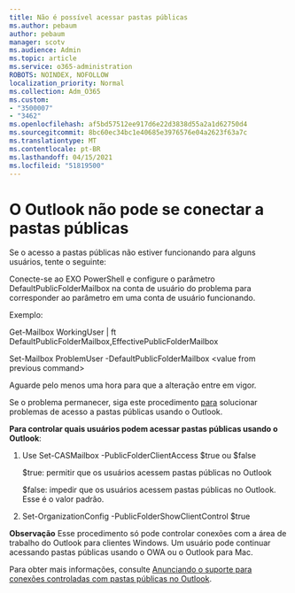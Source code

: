```yaml
---
title: Não é possível acessar pastas públicas
ms.author: pebaum
author: pebaum
manager: scotv
ms.audience: Admin
ms.topic: article
ms.service: o365-administration
ROBOTS: NOINDEX, NOFOLLOW
localization_priority: Normal
ms.collection: Adm_O365
ms.custom:
- "3500007"
- "3462"
ms.openlocfilehash: af5bd57512ee917d6e22d3838d55a2a1d62750d4
ms.sourcegitcommit: 8bc60ec34bc1e40685e3976576e04a2623f63a7c
ms.translationtype: MT
ms.contentlocale: pt-BR
ms.lasthandoff: 04/15/2021
ms.locfileid: "51819500"
---
```

# <a name="outlook-cannot-connect-to-public-folders"></a>O Outlook não pode se conectar a pastas públicas

Se o acesso a pastas públicas não estiver funcionando para alguns usuários, tente o seguinte:

Conecte-se ao EXO PowerShell e configure o parâmetro DefaultPublicFolderMailbox na conta de usuário do problema para corresponder ao parâmetro em uma conta de usuário funcionando.

Exemplo:

Get-Mailbox WorkingUser | ft DefaultPublicFolderMailbox,EffectivePublicFolderMailbox

Set-Mailbox ProblemUser -DefaultPublicFolderMailbox \<value from previous command>

Aguarde pelo menos uma hora para que a alteração entre em vigor.

Se o problema permanecer, siga este procedimento [para](https://aka.ms/pfcte) solucionar problemas de acesso a pastas públicas usando o Outlook.
 
**Para controlar quais usuários podem acessar pastas públicas usando o Outlook**:

1.  Use Set-CASMailbox <mailboxname> -PublicFolderClientAccess $true ou $false  
      
    $true: permitir que os usuários acessem pastas públicas no Outlook  
      
    $false: impedir que os usuários acessem pastas públicas no Outlook. Esse é o valor padrão.  
        
2.  Set-OrganizationConfig -PublicFolderShowClientControl $true   
      
**Observação** Esse procedimento só pode controlar conexões com a área de trabalho do Outlook para clientes Windows. Um usuário pode continuar acessando pastas públicas usando o OWA ou o Outlook para Mac.
 
Para obter mais informações, consulte [Anunciando o suporte para conexões controladas com pastas públicas no Outlook](https://aka.ms/controlpf).